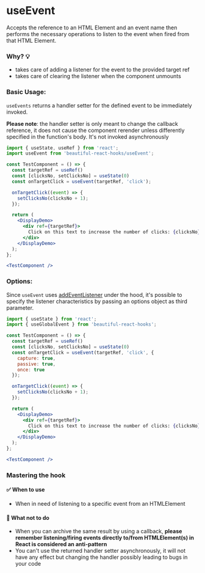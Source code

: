 # useEvent

Accepts the reference to an HTML Element and an event name then performs the necessary operations to listen to the event when fired from
that HTML Element.

### Why? 💡

- takes care of adding a listener for the event to the provided target ref
- takes care of clearing the listener when the component unmounts

### Basic Usage:

`useEvents` returns a handler setter for the defined event to be immediately invoked.

**Please note**: the handler setter is only meant to change the callback reference, it does not cause the component rerender unless
differently specified in the function's body. It's not invoked asynchronously

```jsx harmony
import { useState, useRef } from 'react';
import useEvent from 'beautiful-react-hooks/useEvent';

const TestComponent = () => {
  const targetRef = useRef()
  const [clicksNo, setClicksNo] = useState(0)
  const onTargetClick = useEvent(targetRef, 'click');

  onTargetClick((event) => {
    setClicksNo(clicksNo + 1);
  });

  return (
    <DisplayDemo>
      <div ref={targetRef}>
        Click on this text to increase the number of clicks: {clicksNo}
      </div>
    </DisplayDemo>
  );
};

<TestComponent />
```

### Options:

Since `useEvent` uses [addEventListener](https://developer.mozilla.org/en-US/docs/Web/API/EventTarget/addEventListener)
under the hood, it's possible to specify the listener characteristics by passing an options object as third parameter.

```jsx harmony
import { useState } from 'react';
import { useGlobalEvent } from 'beautiful-react-hooks';

const TestComponent = () => {
  const targetRef = useRef()
  const [clicksNo, setClicksNo] = useState(0)
  const onTargetClick = useEvent(targetRef, 'click', {
    capture: true,
    passive: true,
    once: true
  });

  onTargetClick((event) => {
    setClicksNo(clicksNo + 1);
  });

  return (
    <DisplayDemo>
      <div ref={targetRef}>
        Click on this text to increase the number of clicks: {clicksNo}
      </div>
    </DisplayDemo>
  );
};

<TestComponent />
```

### Mastering the hook

#### ✅ When to use

- When in need of listening to a specific event from an HTMLElement

#### 🛑 What not to do

- When you can archive the same result by using a callback, **please remember listening/firing events directly to/from HTMLElement(s) in
  React is considered an anti-pattern**
- You can't use the returned handler setter asynchronously, it will not have any effect but changing the handler possibly leading to bugs in
  your code
